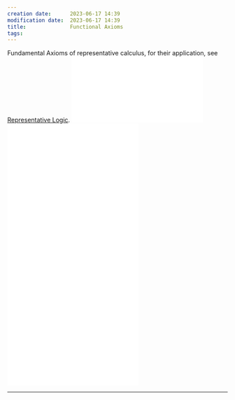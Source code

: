 ```yaml
---
creation date:		2023-06-17 14:39
modification date:	2023-06-17 14:39
title: 				Functional Axioms
tags:
---
```

Fundamental Axioms of representative calculus, for their application, see [Representative Logic](Representative%20Logic.md). 
![Def-TC-0.1.2-abstraction](Def-TC-0.1.2-abstraction.md)
![Def-TC-0.0-representative_abstraction](Def-TC-0.0-representative_abstraction.md)
![Axiom-TC-0.0.1-representation](Axiom-TC-0.0.1-representation.md)
![Axiom-TC-0.1-GD](Axiom-TC-0.1-GD.md)
![Axiom-TC-0.2-EP](Axiom-TC-0.2-EP.md)

---
[^1]: [Notes Related to Functional Axioms](Notes%20Related%20to%20Functional%20Axioms.md)
[^2]: [Derivation of Observer Paradox](Derivation%20of%20Observer%20Paradox.md)
[^3]: [Tasks related to functional axioms](Tasks%20related%20to%20functional%20axioms.md)

